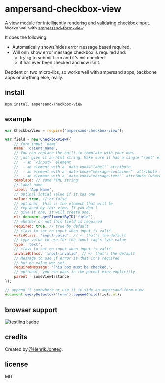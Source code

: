 # ampersand-checkbox-view

A view module for intelligently rendering and validating checkbox input. Works well with [ampersand-form-view](ampersandjs/ampersand-form-view).

It does the following:

- Automatically shows/hides error message based required.
- Will only show error message checkbox is required and:
    - trying to submit form and it's not checked.
    - it has ever been checked and now isn't.

Depdent on two micro-libs, so works well with ampersand apps, backbone apps or anything else, really.


## install

```
npm install ampersand-checkbox-view
```

## example

```javascript
var CheckboxView = require('ampersand-checkbox-view');

var field = new CheckboxView({
    // form input `name`
    name: 'client_name',
    // You can replace the built-in template with your own.
    // just give it an html string. Make sure it has a single "root" element that contains:
    //  - an `<input>` element
    //  - an element with a `data-hook="label"` attribute
    //  - an element with a `data-hook="message-container"` attribute (this we'll show/hide)
    //  - an elememt with a `data-hook="message-text"` attribute (where message text goes for error)
    template: // some HTML string
    // Label name
    label: 'App Name',
    // optinal intial value if it has one
    value: true, // or false
    // optional, this is the element that will be 
    // replaced by this view. If you don't
    // give it one, it will create one.
    el: document.getElementByID('field'),
    // whether or not this field is required
    required: true, // true by default
    // class to set on input when input is valid
    validClass: 'input-valid', // <- that's the default
    // type value to use for the input tag's type value
    type: 'text',
    // class to set on input when input is valid
    invalidClass: 'input-invalid', // <- that's the default
    // Message to use if error is that it's required
    // but no value was set.
    requiredMessage: 'This box must be checked.',
    // optional, you can pass in the parent view explicitly
    parent:  someViewInstance 
});

// append it somewhere or use it in side an ampersand-form-view
document.querySelector('form').appendChild(field.el);

```

## browser support 

[![testling badge](https://ci.testling.com/AmpersandJS/ampersand-checkbox-view.png)](https://ci.testling.com/AmpersandJS/ampersand-checkbox-view)

## credits

Created by [@HenrikJoreteg](http://twitter.com/henrikjoreteg).

## license

MIT

